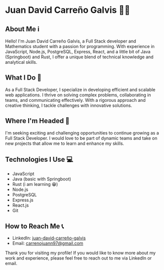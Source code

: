 # Juan David Carreño Galvis 👨‍💻

## About Me ℹ️
Hello! I'm Juan David Carreño Galvis, a Full Stack developer and Mathematics student with a passion for programming. With experience in JavaScript, Node.js, PostgreSQL, Express, React, and a little bit of Java (Springboot) and Rust, I offer a unique blend of technical knowledge and analytical skills.

## What I Do 💼
As a Full Stack Developer, I specialize in developing efficient and scalable web applications. I thrive on solving complex problems, collaborating in teams, and communicating effectively. With a rigorous approach and creative thinking, I tackle challenges with innovative solutions.

## Where I'm Headed 🚀
I'm seeking exciting and challenging opportunities to continue growing as a Full Stack Developer. I would love to be part of dynamic teams and take on new projects that allow me to learn and enhance my skills.

## Technologies I Use 💻
- JavaScript
- Java (basic with Springboot)
- Rust (i am learning 😁)
- Node.js
- PostgreSQL
- Express.js
- React.js
- Git

## How to Reach Me 📞
- LinkedIn: [juan-david-carreño-galvis](https://www.linkedin.com/in/juan-david-carre%C3%B1o-galvis-90286a26a/)
- Email: carrenojuann97@gmail.com

Thank you for visiting my profile! If you would like to know more about my work and experience, please feel free to reach out to me via LinkedIn or email.



